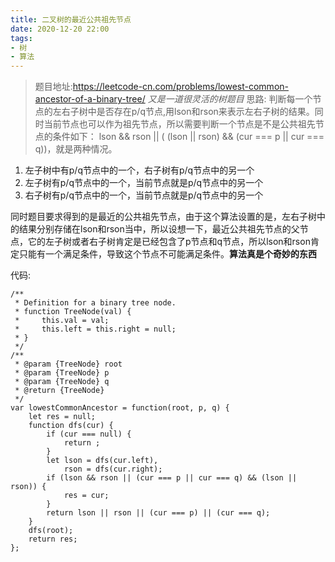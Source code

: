 ```yaml
---
title: 二叉树的最近公共祖先节点
date: 2020-12-20 22:00
tags: 
- 树
- 算法
---
```


>题目地址:https://leetcode-cn.com/problems/lowest-common-ancestor-of-a-binary-tree/
*又是一道很灵活的树题目*
思路: 判断每一个节点的左右子树中是否存在p/q节点,用lson和rson来表示左右子树的结果。同时当前节点也可以作为祖先节点，所以需要判断一个节点是不是公共祖先节点的条件如下：
lson && rson || ( (lson || rson) && (cur === p || cur === q))，就是两种情况。
1. 左子树中有p/q节点中的一个，右子树有p/q节点中的另一个
2. 左子树有p/q节点中的一个，当前节点就是p/q节点中的另一个 
3. 右子树有p/q节点中的一个，当前节点就是p/q节点中的另一个 

同时题目要求得到的是最近的公共祖先节点，由于这个算法设置的是，左右子树中的结果分别存储在lson和rson当中，所以设想一下，最近公共祖先节点的父节点，它的左子树或者右子树肯定是已经包含了p节点和q节点，所以lson和rson肯定只能有一个满足条件，导致这个节点不可能满足条件。**算法真是个奇妙的东西**

代码:
```
/**
 * Definition for a binary tree node.
 * function TreeNode(val) {
 *     this.val = val;
 *     this.left = this.right = null;
 * }
 */
/**
 * @param {TreeNode} root
 * @param {TreeNode} p
 * @param {TreeNode} q
 * @return {TreeNode}
 */
var lowestCommonAncestor = function(root, p, q) {
    let res = null;
    function dfs(cur) {
        if (cur === null) {
            return ;
        }
        let lson = dfs(cur.left),
            rson = dfs(cur.right);
        if (lson && rson || (cur === p || cur === q) && (lson || rson)) {
            res = cur;
        }
        return lson || rson || (cur === p) || (cur === q);
    }
    dfs(root);
    return res;
};
```